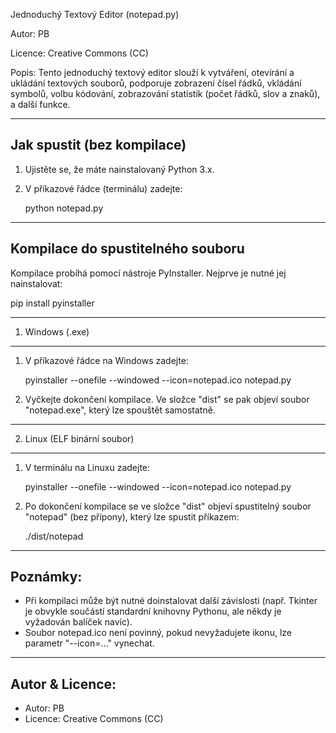 
Jednoduchý Textový Editor (notepad.py)


Autor:
  PB

Licence:
  Creative Commons (CC)

Popis:
  Tento jednoduchý textový editor slouží k vytváření, otevírání a ukládání
  textových souborů, podporuje zobrazení čísel řádků, vkládání symbolů,
  volbu kódování, zobrazování statistik (počet řádků, slov a znaků),
  a další funkce.

----------------------------------------
Jak spustit (bez kompilace)
----------------------------------------
1. Ujistěte se, že máte nainstalovaný Python 3.x.
2. V příkazové řádce (terminálu) zadejte:
   
   python notepad.py

----------------------------------------
Kompilace do spustitelného souboru
----------------------------------------
Kompilace probíhá pomocí nástroje PyInstaller. Nejprve je nutné jej nainstalovat:

  pip install pyinstaller

----------------------------------------
1) Windows (.exe)
----------------------------------------
1. V příkazové řádce na Windows zadejte:

   pyinstaller --onefile --windowed --icon=notepad.ico notepad.py

2. Vyčkejte dokončení kompilace. Ve složce "dist" se pak objeví soubor
   "notepad.exe", který lze spouštět samostatně.

----------------------------------------
2) Linux (ELF binární soubor)
----------------------------------------
1. V terminálu na Linuxu zadejte:

   pyinstaller --onefile --windowed --icon=notepad.ico notepad.py

2. Po dokončení kompilace se ve složce "dist" objeví spustitelný soubor
   "notepad" (bez přípony), který lze spustit příkazem:

   ./dist/notepad

----------------------------------------
Poznámky:
----------------------------------------
- Při kompilaci může být nutné doinstalovat další závislosti (např. Tkinter
  je obvykle součástí standardní knihovny Pythonu, ale někdy je vyžadován
  balíček navíc).
- Soubor notepad.ico není povinný, pokud nevyžadujete ikonu, lze parametr
  "--icon=..." vynechat.

----------------------------------------
Autor & Licence:
----------------------------------------
- Autor: PB
- Licence: Creative Commons (CC)
